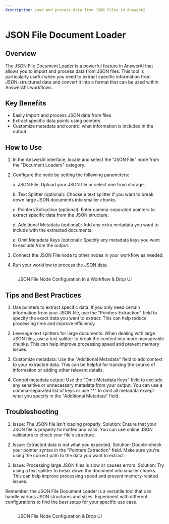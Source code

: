 ```yaml
---
description: Load and process data from JSON files in AnswerAI
---
```


# JSON File Document Loader

## Overview

The JSON File Document Loader is a powerful feature in AnswerAI that allows you to import and process data from JSON files. This tool is particularly useful when you need to extract specific information from JSON-structured data and convert it into a format that can be used within AnswerAI's workflows.

## Key Benefits

-   Easily import and process JSON data from files
-   Extract specific data points using pointers
-   Customize metadata and control what information is included in the output

## How to Use

1. In the AnswerAI interface, locate and select the "JSON File" node from the "Document Loaders" category.

2. Configure the node by setting the following parameters:

    a. JSON File: Upload your JSON file or select one from storage.

    b. Text Splitter (optional): Choose a text splitter if you want to break down large JSON documents into smaller chunks.

    c. Pointers Extraction (optional): Enter comma-separated pointers to extract specific data from the JSON structure.

    d. Additional Metadata (optional): Add any extra metadata you want to include with the extracted documents.

    e. Omit Metadata Keys (optional): Specify any metadata keys you want to exclude from the output.

3. Connect the JSON File node to other nodes in your workflow as needed.

4. Run your workflow to process the JSON data.

<!-- TODO: Add a screenshot of the JSON File node configuration panel -->
<figure><img src="/.gitbook/assets/screenshots/jsonfilenode.png" alt="" /><figcaption><p> JSON File Node Configuration In a Workflow &#x26; Drop UI</p></figcaption></figure>

## Tips and Best Practices

1. Use pointers to extract specific data: If you only need certain information from your JSON file, use the "Pointers Extraction" field to specify the exact data you want to extract. This can help reduce processing time and improve efficiency.

2. Leverage text splitters for large documents: When dealing with large JSON files, use a text splitter to break the content into more manageable chunks. This can help improve processing speed and prevent memory issues.

3. Customize metadata: Use the "Additional Metadata" field to add context to your extracted data. This can be helpful for tracking the source of information or adding other relevant details.

4. Control metadata output: Use the "Omit Metadata Keys" field to exclude any sensitive or unnecessary metadata from your output. You can use a comma-separated list of keys or use "\*" to omit all metadata except what you specify in the "Additional Metadata" field.

## Troubleshooting

1. Issue: The JSON file isn't loading properly.
   Solution: Ensure that your JSON file is properly formatted and valid. You can use online JSON validators to check your file's structure.

2. Issue: Extracted data is not what you expected.
   Solution: Double-check your pointer syntax in the "Pointers Extraction" field. Make sure you're using the correct path to the data you want to extract.

3. Issue: Processing large JSON files is slow or causes errors.
   Solution: Try using a text splitter to break down the document into smaller chunks. This can help improve processing speed and prevent memory-related issues.

Remember, the JSON File Document Loader is a versatile tool that can handle various JSON structures and sizes. Experiment with different configurations to find the best setup for your specific use case.

<!-- TODO: Add a screenshot of a sample workflow using the JSON File node -->
<figure><img src="/.gitbook/assets/screenshots/jsonfilenodeinaworkflow.png" alt="" /><figcaption><p> JSON File Node Configuration &#x26; Drop UI</p></figcaption></figure>
